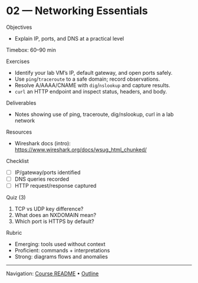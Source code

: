 # 02 — Networking Essentials

Objectives
- Explain IP, ports, and DNS at a practical level

Timebox: 60–90 min

Exercises
- Identify your lab VM’s IP, default gateway, and open ports safely.
- Use `ping`/`traceroute` to a safe domain; record observations.
- Resolve A/AAAA/CNAME with `dig`/`nslookup` and capture results.
- `curl` an HTTP endpoint and inspect status, headers, and body.

Deliverables
- Notes showing use of ping, traceroute, dig/nslookup, curl in a lab network

Resources
- Wireshark docs (intro): https://www.wireshark.org/docs/wsug_html_chunked/

Checklist
- [ ] IP/gateway/ports identified
- [ ] DNS queries recorded
- [ ] HTTP request/response captured

Quiz (3)
1) TCP vs UDP key difference?
2) What does an NXDOMAIN mean?
3) Which port is HTTPS by default?

Rubric
- Emerging: tools used without context
- Proficient: commands + interpretations
- Strong: diagrams flows and anomalies

---
Navigation: [Course README](../../README.md) • [Outline](../../docs/outline.md)

